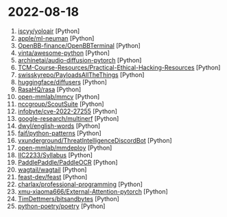 # 2022-08-18

1. [iscyy/yoloair](https://github.com/iscyy/yoloair "🔥🔥🔥YOLOAir：Including YOLOv5, YOLOv7, Transformer, YOLOX, YOLOR and other networks... Support to improve backbone, head, loss, IoU, NMS...The original version was created based on YOLOv5") [Python]
2. [apple/ml-neuman](https://github.com/apple/ml-neuman "Official repository of NeuMan: Neural Human Radiance Field from a Single Video (ECCV 2022)") [Python]
3. [OpenBB-finance/OpenBBTerminal](https://github.com/OpenBB-finance/OpenBBTerminal "Investment Research for Everyone, Anywhere.") [Python]
4. [vinta/awesome-python](https://github.com/vinta/awesome-python "A curated list of awesome Python frameworks, libraries, software and resources") [Python]
5. [archinetai/audio-diffusion-pytorch](https://github.com/archinetai/audio-diffusion-pytorch "Audio generation using diffusion models, in PyTorch.") [Python]
6. [TCM-Course-Resources/Practical-Ethical-Hacking-Resources](https://github.com/TCM-Course-Resources/Practical-Ethical-Hacking-Resources "Compilation of Resources from TCM's Practical Ethical Hacking Udemy Course") [Python]
7. [swisskyrepo/PayloadsAllTheThings](https://github.com/swisskyrepo/PayloadsAllTheThings "A list of useful payloads and bypass for Web Application Security and Pentest/CTF") [Python]
8. [huggingface/diffusers](https://github.com/huggingface/diffusers "🤗 Diffusers: State-of-the-art diffusion models for image and audio generation in PyTorch") [Python]
9. [RasaHQ/rasa](https://github.com/RasaHQ/rasa "💬 Open source machine learning framework to automate text- and voice-based conversations: NLU, dialogue management, connect to Slack, Facebook, and more - Create chatbots and voice assistants") [Python]
10. [open-mmlab/mmcv](https://github.com/open-mmlab/mmcv "OpenMMLab Computer Vision Foundation") [Python]
11. [nccgroup/ScoutSuite](https://github.com/nccgroup/ScoutSuite "Multi-Cloud Security Auditing Tool") [Python]
12. [infobyte/cve-2022-27255](https://github.com/infobyte/cve-2022-27255 "") [Python]
13. [google-research/multinerf](https://github.com/google-research/multinerf "A Code Release for Mip-NeRF 360, Ref-NeRF, and RawNeRF") [Python]
14. [dwyl/english-words](https://github.com/dwyl/english-words "📝 A text file containing 479k English words for all your dictionary/word-based projects e.g: auto-completion / autosuggestion") [Python]
15. [faif/python-patterns](https://github.com/faif/python-patterns "A collection of design patterns/idioms in Python") [Python]
16. [vxunderground/ThreatIntelligenceDiscordBot](https://github.com/vxunderground/ThreatIntelligenceDiscordBot "Gets updates from various clearnet domains and ransomware threat actor domains") [Python]
17. [open-mmlab/mmdeploy](https://github.com/open-mmlab/mmdeploy "OpenMMLab Model Deployment Framework") [Python]
18. [IIC2233/Syllabus](https://github.com/IIC2233/Syllabus "Repositorio oficial del curso IIC2233 Programación Avanzada 🚀✨") [Python]
19. [PaddlePaddle/PaddleOCR](https://github.com/PaddlePaddle/PaddleOCR "Awesome multilingual OCR toolkits based on PaddlePaddle (practical ultra lightweight OCR system, support 80+ languages recognition, provide data annotation and synthesis tools, support training and deployment among server, mobile, embedded and IoT devices)") [Python]
20. [wagtail/wagtail](https://github.com/wagtail/wagtail "A Django content management system focused on flexibility and user experience") [Python]
21. [feast-dev/feast](https://github.com/feast-dev/feast "Feature Store for Machine Learning") [Python]
22. [charlax/professional-programming](https://github.com/charlax/professional-programming "A collection of full-stack resources for programmers.") [Python]
23. [xmu-xiaoma666/External-Attention-pytorch](https://github.com/xmu-xiaoma666/External-Attention-pytorch "🍀 Pytorch implementation of various Attention Mechanisms, MLP, Re-parameter, Convolution, which is helpful to further understand papers.⭐⭐⭐") [Python]
24. [TimDettmers/bitsandbytes](https://github.com/TimDettmers/bitsandbytes "8-bit CUDA functions for PyTorch") [Python]
25. [python-poetry/poetry](https://github.com/python-poetry/poetry "Python dependency management and packaging made easy.") [Python]
